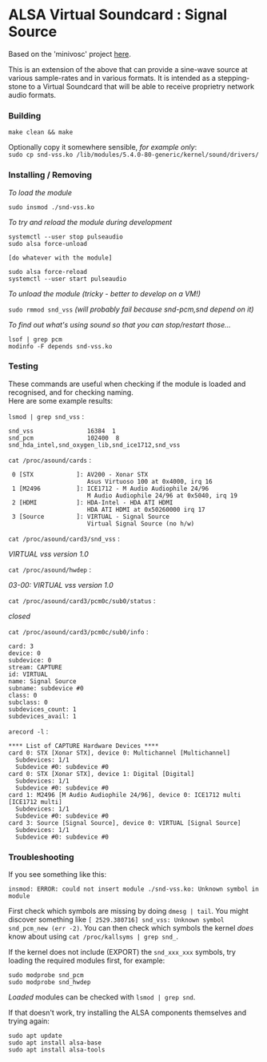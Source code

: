 ALSA Virtual Soundcard : Signal Source
======================================

Based on the 'minivosc' project [here](http://www.alsa-project.org/main/index.php/Minivosc).

This is an extension of the above that can provide a sine-wave source at various sample-rates and in various formats.
It is intended as a stepping-stone to a Virtual Soundcard that will be able to receive proprietry network audio formats.

### Building


`make clean && make`

Optionally copy it somewhere sensible, *for example only*:<br/>
`sudo cp snd-vss.ko /lib/modules/5.4.0-80-generic/kernel/sound/drivers/`

### Installing / Removing

*To load the module*

`sudo insmod ./snd-vss.ko`

*To try and reload the module during development*

```
systemctl --user stop pulseaudio
sudo alsa force-unload

[do whatever with the module]

sudo alsa force-reload
systemctl --user start pulseaudio
```

*To unload the module (tricky - better to develop on a VM!)*

`sudo rmmod snd_vss` *(will probably fail because snd-pcm,snd depend on it)*

*To find out what's using sound so that you can stop/restart those...*

```
lsof | grep pcm
modinfo -F depends snd-vss.ko
```

### Testing

These commands are useful when checking if the module is loaded and recognised, and for checking naming.<br/>
Here are some example results:

`lsmod | grep snd_vss` :
```
snd_vss               16384  1
snd_pcm               102400  8 snd_hda_intel,snd_oxygen_lib,snd_ice1712,snd_vss
```

`cat /proc/asound/cards` :
```
 0 [STX            ]: AV200 - Xonar STX
                      Asus Virtuoso 100 at 0x4000, irq 16
 1 [M2496          ]: ICE1712 - M Audio Audiophile 24/96
                      M Audio Audiophile 24/96 at 0x5040, irq 19
 2 [HDMI           ]: HDA-Intel - HDA ATI HDMI
                      HDA ATI HDMI at 0x50260000 irq 17
 3 [Source         ]: VIRTUAL - Signal Source
                      Virtual Signal Source (no h/w)

```

`cat /proc/asound/card3/snd_vss` :

*VIRTUAL vss version 1.0*

`cat /proc/asound/hwdep` :

*03-00: VIRTUAL vss version 1.0*

`cat /proc/asound/card3/pcm0c/sub0/status` :

*closed*

`cat /proc/asound/card3/pcm0c/sub0/info` :

```
card: 3
device: 0
subdevice: 0
stream: CAPTURE
id: VIRTUAL
name: Signal Source
subname: subdevice #0
class: 0
subclass: 0
subdevices_count: 1
subdevices_avail: 1
```

`arecord -l` :
```
**** List of CAPTURE Hardware Devices ****
card 0: STX [Xonar STX], device 0: Multichannel [Multichannel]
  Subdevices: 1/1
  Subdevice #0: subdevice #0
card 0: STX [Xonar STX], device 1: Digital [Digital]
  Subdevices: 1/1
  Subdevice #0: subdevice #0
card 1: M2496 [M Audio Audiophile 24/96], device 0: ICE1712 multi [ICE1712 multi]
  Subdevices: 1/1
  Subdevice #0: subdevice #0
card 3: Source [Signal Source], device 0: VIRTUAL [Signal Source]
  Subdevices: 1/1
  Subdevice #0: subdevice #0
```

### Troubleshooting

If you see something like this:
```
insmod: ERROR: could not insert module ./snd-vss.ko: Unknown symbol in module
```

First check which symbols are missing by doing `dmesg | tail`.  You might discover something like `[ 2529.380716] snd_vss: Unknown symbol snd_pcm_new (err -2)`.
You can then check which symbols the kernel *does* know about using `cat /proc/kallsyms | grep snd_`.

If the kernel does not include (EXPORT) the `snd_xxx_xxx` symbols, try loading the required modules first, for example:
```
sudo modprobe snd_pcm
sudo modprobe snd_hwdep
```
*Loaded* modules can be checked with `lsmod | grep snd`.

If that doesn't work, try installing the ALSA components themselves and trying again:
```
sudo apt update
sudo apt install alsa-base
sudo apt install alsa-tools
```
